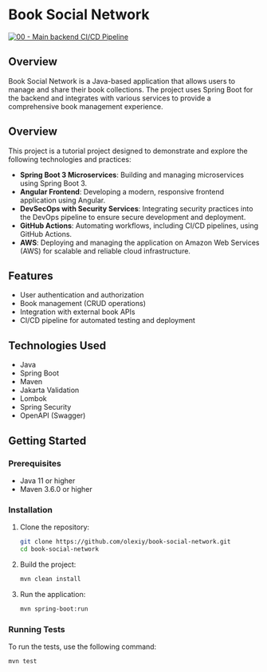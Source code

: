 # Book Social Network

[![00 - Main backend CI/CD Pipeline](https://github.com/olexiy/book-social-network/actions/workflows/build-backend.yml/badge.svg)](https://github.com/olexiy/book-social-network/actions/workflows/build-backend.yml)

## Overview

Book Social Network is a Java-based application that allows users to manage and share their book collections. The project uses Spring Boot for the backend and integrates with various services to provide a comprehensive book management experience.

## Overview

This project is a tutorial project designed to demonstrate and explore the following technologies and practices:

- **Spring Boot 3 Microservices**: Building and managing microservices using Spring Boot 3.
- **Angular Frontend**: Developing a modern, responsive frontend application using Angular.
- **DevSecOps with Security Services**: Integrating security practices into the DevOps pipeline to ensure secure development and deployment.
- **GitHub Actions**: Automating workflows, including CI/CD pipelines, using GitHub Actions.
- **AWS**: Deploying and managing the application on Amazon Web Services (AWS) for scalable and reliable cloud infrastructure.
## Features

- User authentication and authorization
- Book management (CRUD operations)
- Integration with external book APIs
- CI/CD pipeline for automated testing and deployment

## Technologies Used

- Java
- Spring Boot
- Maven
- Jakarta Validation
- Lombok
- Spring Security
- OpenAPI (Swagger)

## Getting Started

### Prerequisites

- Java 11 or higher
- Maven 3.6.0 or higher

### Installation

1. Clone the repository:
    ```sh
    git clone https://github.com/olexiy/book-social-network.git
    cd book-social-network
    ```

2. Build the project:
    ```sh
    mvn clean install
    ```

3. Run the application:
    ```sh
    mvn spring-boot:run
    ```

### Running Tests

To run the tests, use the following command:
```sh
mvn test
